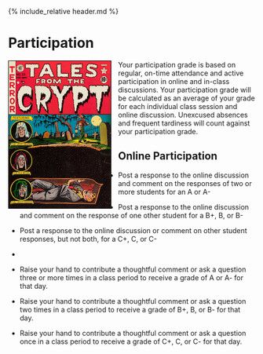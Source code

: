 {% include_relative header.md %}

# Participation

<img style="float:left;margin-right:1em;border:1px solid black;" alt="Cover of Tales from the Crypt #28 (EC Comics, February-March 1952" src="images/gcd_36749.jpg"/>

Your participation grade is based on regular, on-time attendance and active participation in online and in-class discussions. Your participation grade will be calculated as an average of your grade for each individual class session and online discussion. Unexcused absences and frequent tardiness will count against your participation grade. 

## Online Participation

- Post a response to the online discussion and comment on the responses of two or more students for an A or A-
- Post a response to the online discussion and comment on the response of one other student for a B+, B, or B-
- Post a response to the online discussion or comment on other student responses, but not both, for a C+, C, or C-
- 

- Raise your hand to contribute a thoughtful comment or ask a question three or more times in a class period to receive a grade of A or A- for that day.
- Raise your hand to contribute a thoughtful comment or ask a question two times in a class period to receive a grade of B+, B, or B- for that day.
- Raise your hand to contribute a thoughtful comment or ask a question once in  a class period to receive a grade of C+, C, or C- for that day.
